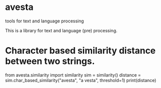 # avesta
tools for text and language processing


This is a library for text and language (pre) processing.

# Character based similarity distance between two strings. 
from avesta.similarity import similarity
sim = similarity()
distance = sim.char_based_similarity("avesta", "a vesta", threshold=1)
print(distance)

